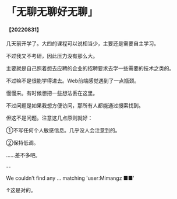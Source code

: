 # 「无聊无聊好无聊」

#### 【20220831】

几天前开学了。大四的课程可以说相当少，主要还是需要自主学习。

不过我又不考研，因此压力没有那么大。

主要就是自己照着想去应聘的企业的招聘要求去学一些需要的技术之类的。

不过嘛不是很能学得进去。Web前端感觉遇到了一点瓶颈。

慢慢来。有时候想把一些想法丢在这里。

不过问题是如果我想方便访问，那所有人都能通过搜索找到。

但这不是问题。注意这几点原则就好：

①不写任何个人敏感信息。几乎没人会注意到的。

②保持低调。

……差不多吧。

--

We couldn’t find any ... matching 'user:Mimangz ■■'

↑这是对的。

